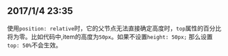 ## 2017/1/4 23:35
使用`position: relative`时，它的父节点无法直接确定高度时，`top`属性的百分比将为零。比如代码中,item的高度为`50px`。如果不设置`height: 50px;` 那么设置`top: 50%`不会生效。